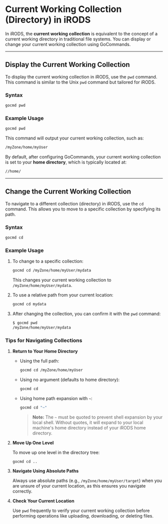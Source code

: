 # Current Working Collection (Directory) in iRODS

In iRODS, the **current working collection** is equivalent to the concept of a current working directory in traditional file systems. You can display or change your current working collection using GoCommands.

---

## Display the Current Working Collection

To display the current working collection in iRODS, use the `pwd` command. This command is similar to the Unix `pwd` command but tailored for iRODS.

### Syntax
```sh
gocmd pwd
```

### Example Usage
```sh
gocmd pwd
```

This command will output your current working collection, such as:
```sh
/myZone/home/myUser
```

By default, after configuring GoCommands, your current working collection is set to your **home directory**, which is typically located at:
```sh
//home/
```

---

## Change the Current Working Collection

To navigate to a different collection (directory) in iRODS, use the `cd` command. This allows you to move to a specific collection by specifying its path.

### Syntax
```sh
gocmd cd 
```

### Example Usage

1. To change to a specific collection:
    ```sh
    gocmd cd /myZone/home/myUser/mydata
    ```

    This changes your current working collection to `/myZone/home/myUser/mydata`.

2. To use a relative path from your current location:
    ```sh
    gocmd cd mydata
    ```

3. After changing the collection, you can confirm it with the `pwd` command:
    ```sh
    $ gocmd pwd
    /myZone/home/myUser/mydata
    ```

### Tips for Navigating Collections

1. **Return to Your Home Directory**

   - Using the full path:
     ```sh
     gocmd cd /myZone/home/myUser
     ```

   - Using no argument (defaults to home directory):
     ```sh
     gocmd cd
     ```

   - Using home path expansion with `~`:
     ```sh
     gocmd cd "~"
     ```
     > **Note:** The `~` must be quoted to prevent shell expansion by your local shell. Without quotes, it will expand to your local machine's home directory instead of your iRODS home directory.

2. **Move Up One Level**

   To move up one level in the directory tree:
   ```sh
   gocmd cd ..
   ```

3. **Navigate Using Absolute Paths**

   Always use absolute paths (e.g., `/myZone/home/myUser/target`) when you are unsure of your current location, as this ensures you navigate correctly.

4. **Check Your Current Location**

   Use `pwd` frequently to verify your current working collection before performing operations like uploading, downloading, or deleting files.
